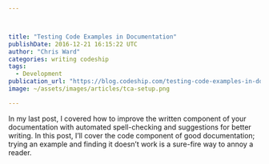 ```yaml
---



title: "Testing Code Examples in Documentation"
publishDate: 2016-12-21 16:15:22 UTC
author: "Chris Ward"
categories: writing codeship
tags:
  - Development
publication_url: "https://blog.codeship.com/testing-code-examples-in-documentation/"
image: ~/assets/images/articles/tca-setup.png

---
```

In my last post, I covered how to improve the written component of your documentation with automated spell-checking and suggestions for better writing. In this post, I’ll cover the code component of good documentation; trying an example and finding it doesn’t work is a sure-fire way to annoy a reader.

